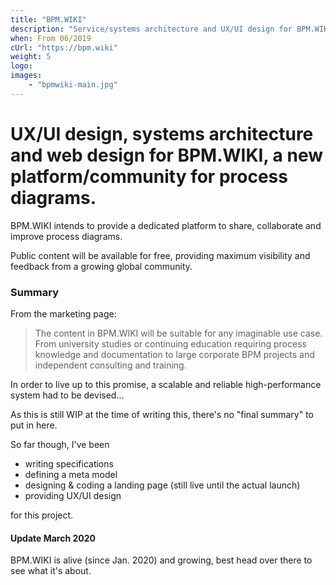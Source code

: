 ```yaml
---
title: "BPM.WIKI"
description: "Service/systems architecture and UX/UI design for BPM.WIKI, a platform and community for process knowledge."
when: From 06/2019
cUrl: "https://bpm.wiki"
weight: 5
logo:
images:
    - "bpmwiki-main.jpg"
---
```


# UX/UI design, systems architecture and web design for BPM.WIKI, a new platform/community for process diagrams.

BPM.WIKI intends to provide a dedicated platform to share, collaborate and improve process diagrams.

Public content will be available for free, providing maximum visibility and feedback from a growing global community.

### Summary

From the marketing page:

> The content in BPM.WIKI will be suitable for any imaginable use case. From university studies or continuing education requiring process knowledge and documentation to large corporate BPM projects and independent consulting and training.

In order to live up to this promise, a scalable and reliable high-performance system had to be devised...

As this is still WIP at the time of writing this, there's no "final summary" to put in here.

So far though, I've been

- writing specifications
- defining a meta model
- designing & coding a landing page (still live until the actual launch)
- providing UX/UI design

for this project.

#### Update March 2020

BPM.WIKI is alive (since Jan. 2020) and growing, best head over there to see what it's about.
